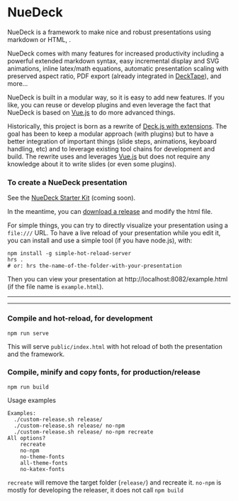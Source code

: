 # NueDeck

NueDeck is a framework to make nice and robust presentations using markdown or HTML, .

<p>
NueDeck comes with many features for increased productivity including
a powerful extended markdown syntax,
easy incremental display and SVG animations,
inline latex/math equations,
automatic presentation scaling with preserved aspect ratio,
PDF export (already integrated in <a href="https://github.com/astefanutti/decktape">DeckTape</a>),
and more…
</p>

NueDeck is built in a modular way, so it is easy to add new features.
If you like, you can reuse or develop plugins and even leverage the fact that NueDeck is based on [Vue.js](https://vuejs.org/) to do more advanced things.

<p>
Historically, this project is born as a rewrite of <a href="https://github.com/twitwi/deck.js">Deck.js with extensions</a>.
The goal has been to keep a modular approach (with plugins) but to have a better integration of important things (slide steps, animations, keyboard handling, etc) and to leverage existing tool chains for development and build.
The rewrite uses and leverages <a href="https://vuejs.org/">Vue.js</a> but does not require any knowledge about it to write slides (or even some plugins).
</p>

### To create a NueDeck presentation

See the [NueDeck Starter Kit](https://github.com/twitwi/nuedeck-starterkit) (coming soon).

In the meantime, you can [download a release](https://dl.heeere.com/temporary-nuedeck-release.zip) and modify the html file.

For simple things, you can try to directly visualize your presentation using a `file:///` URL.
To have a live reload of your presentation while you edit it, you can install and use a simple tool (if you have node.js), with:

~~~
npm install -g simple-hot-reload-server
hrs .
# or: hrs the-name-of-the-folder-with-your-presentation
~~~

Then you can view your presentation at http://localhost:8082/example.html (if the file name is `example.html`).



----

----

### Compile and hot-reload, for development
```
npm run serve
```

This will serve `public/index.html` with hot reload of both the presentation and the framework.


### Compile, minify and copy fonts, for production/release
```
npm run build
```

Usage examples

```
Examples:
  ./custom-release.sh release/
  ./custom-release.sh release/ no-npm
  ./custom-release.sh release/ no-npm recreate
All options?
    recreate
    no-npm
    no-theme-fonts
    all-theme-fonts
    no-katex-fonts
```

`recreate` will remove the target folder (`release/`) and recreate it.
`no-npm` is mostly for developing the releaser, it does not call `npm build`
